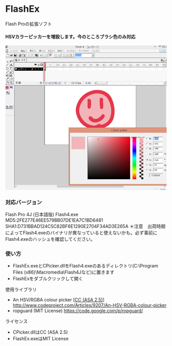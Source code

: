 # FlashEx
Flash Proの拡張ソフト

#### HSVカラーピッカーを増設します。今のところブラシ色のみ対応

<img src="https://raw.githubusercontent.com/devil-tamachan/FlashEx/master/flashex01.png">


### 対応バージョン <br />
 Flash Pro 4J (日本語版) Flash4.exe MD5:2FE277E46EE579BB07DE1EA7C1BD6481 SHA1:D731BBAD124C5C82BF6E1290E2704F34AD3E265A
 ＊注意　出荷時期によってFlash4.exeのバイナリが異なっていると使えないかも。必ず事前にFlash4.exeのハッシュを確認してください。

### 使い方
 - FlashEx.exeとCPicker.dllをFlash4.exeのあるディレクトリ(C:\Program Files (x86)\Macromedia\Flash4Jなど)に置きます
 - FlashExをダブルクリックして開く

使用ライブラリ
 - An HSV/RGBA colour picker [<a href="http://creativecommons.org/licenses/by-sa/2.5/deed.ja">CC (ASA 2.5)</a>] <a href="http://www.codeproject.com/Articles/9207/An-HSV-RGBA-colour-picker">http://www.codeproject.com/Articles/9207/An-HSV-RGBA-colour-picker</a>
 - ropguard (MIT License) <a href="https://code.google.com/p/ropguard/">https://code.google.com/p/ropguard/</a>
 
ライセンス
 - CPicker.dllはCC (ASA 2.5)
 - FlashEx.exeはMIT License